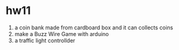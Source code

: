 # hw11
1. a coin bank made from cardboard box and it can collects coins
2. make a Buzz Wire Game with arduino
3. a traffic light controllder
